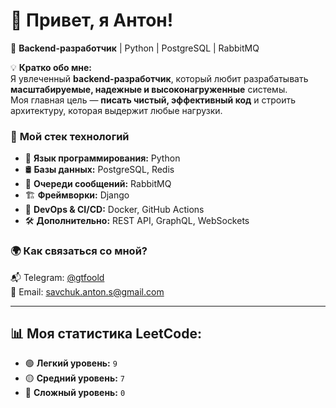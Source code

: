 # 👋 Привет, я Антон! 

🚀 **Backend-разработчик** | Python | PostgreSQL | RabbitMQ  

💡 **Кратко обо мне:**  
Я увлеченный **backend-разработчик**, который любит разрабатывать **масштабируемые, надежные и высоконагруженные** системы.  
Моя главная цель — **писать чистый, эффективный код** и строить архитектуру, которая выдержит любые нагрузки.  

### 🔧 **Мой стек технологий**  
- 🐍 **Язык программирования:** Python  
- 🛢 **Базы данных:** PostgreSQL, Redis  
- 📡 **Очереди сообщений:** RabbitMQ
- 🏗 **Фреймворки:** Django
- 🔄 **DevOps & CI/CD:** Docker, GitHub Actions  
- 🛠 **Дополнительно:** REST API, GraphQL, WebSockets  

### 🌍 **Как связаться со мной?**  
📬 Telegram: [@gtfoold](https://t.me/gtfoold)  
📧 Email: savchuk.anton.s@gmail.com

---

## 📊 Моя статистика LeetCode:
- 🟢 **Легкий уровень:** `9`
- 🟡 **Средний уровень:** `7`
- 🔴 **Сложный уровень:** `0`
